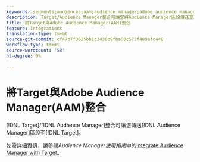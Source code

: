 ```yaml
---
keywords: segments;audiences;aam;audience manager;adobe audience manager;integrate;integration
description: Target/Audience Manager整合可讓您將Audience Manager區段傳送至Adobe Target
title: 將Target與Adobe Audience Manager(AAM)整合
feature: Integrations
translation-type: tm+mt
source-git-commit: cf47b7f3625bb1c3430b9fba00c573f489efc448
workflow-type: tm+mt
source-wordcount: '58'
ht-degree: 0%

---
```



# 將Target與Adobe Audience Manager(AAM)整合

[!DNL Target]/[!DNL Audience Manager]整合可讓您傳送[!DNL Audience Manager]區段至[!DNL Target]。

如需詳細資訊，請參閱&#x200B;*Audience Manager使用指南*&#x200B;中的[Integrate Audience Manager with Target](https://experienceleague.adobe.com/docs/audience-manager/user-guide/implementation-integration-guides/integration-other-solutions/aam-target-integration.html)。
